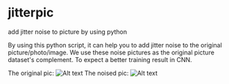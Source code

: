 # jitterpic
add jitter noise to picture by using python


By using this python script, it can help you to add jitter noise to the original picture/photo/image.
We use these noise pictures as the original picture dataset's complement. To expect a better training result in CNN. 

The original pic:
![Alt text](/jitterpic/blob/master/1.png?raw=true "The original pic")
The noised pic:
![Alt text](/jitterpic/blob/master/2.png?raw=true "The noised pic")
